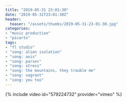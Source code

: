 ```yaml
---
title: "2019-05-31 23:01:30"
date: "2019-05-31T23:01:30Z"
header:
  teaser: "/assets/thumbs/2019-05-31-23-01-30.jpg"
categories:
- "music production"
- "picarto"
tags:
- "fl studio"
- "song: alien isolation"
- "song: axis"
- "song: parsec"
- "song: stress"
- "song: the mountains, they trouble me"
- "song: vagrant"
- "song: you too"
---
```

{% include video id="579224732" provider="vimeo" %}

